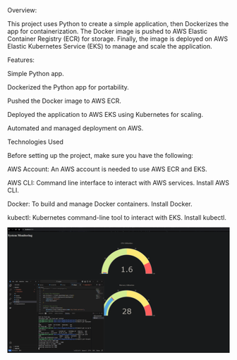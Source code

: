 Overview:

This project uses Python to create a simple application, then Dockerizes the app for containerization. The Docker image is pushed to AWS Elastic Container Registry (ECR) for storage. Finally, the image is deployed on AWS Elastic Kubernetes Service (EKS) to manage and scale the application.

Features:

Simple Python app.

Dockerized the Python app for portability.

Pushed the Docker image to AWS ECR.

Deployed the application to AWS EKS using Kubernetes for scaling.

Automated and managed deployment on AWS.

Technologies Used

Before setting up the project, make sure you have the following:

AWS Account: An AWS account is needed to use AWS ECR and EKS.

AWS CLI: Command line interface to interact with AWS services. Install AWS CLI.

Docker: To build and manage Docker containers. Install Docker.

kubectl: Kubernetes command-line tool to interact with EKS. Install kubectl.

![app](monitoringapp.png)
